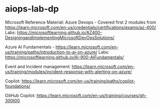 # aiops-lab-dp

Microsoft Reference Material:
Azure Devops - Covered first 2 modules from 
  https://learn.microsoft.com/en-us/credentials/certifications/exams/az-400/
Labs: https://microsoftlearning.github.io/AZ400-DesigningandImplementingMicrosoftDevOpsSolutions/
  
Azure AI Fundamentals - 
  https://learn.microsoft.com/en-us/training/paths/introduction-to-ai-on-azure/
Labs: https://microsoftlearning.github.io/AI-900-AIFundamentals/

Event and Incident management: https://learn.microsoft.com/en-us/training/modules/incident-response-with-alerting-on-azure/

Copilot: https://learn.microsoft.com/en-us/training/paths/copilot-foundations/

GitHub Copilot: https://learn.microsoft.com/en-us/training/courses/gh-300t00

